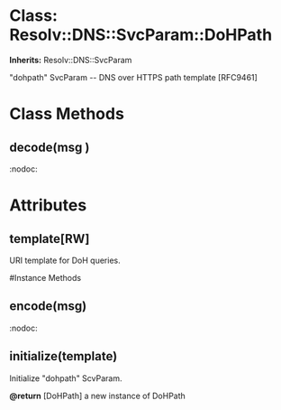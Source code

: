 # Class: Resolv::DNS::SvcParam::DoHPath
**Inherits:** Resolv::DNS::SvcParam
    

"dohpath" SvcParam -- DNS over HTTPS path template [RFC9461]


# Class Methods
## decode(msg ) [](#method-c-decode)
:nodoc:
# Attributes
## template[RW] [](#attribute-i-template)
URI template for DoH queries.


#Instance Methods
## encode(msg) [](#method-i-encode)
:nodoc:

## initialize(template) [](#method-i-initialize)
Initialize "dohpath" ScvParam.

**@return** [DoHPath] a new instance of DoHPath

